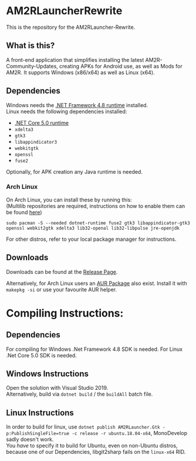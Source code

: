 # AM2RLauncherRewrite
This is the repository for the AM2RLauncher-Rewrite.

## What is this?
A front-end application that simplifies installing the latest AM2R-Community-Updates, creating APKs for Android use, as well as Mods for AM2R. It supports Windows (x86/x64) as well as Linux (x64).

## Dependencies
Windows needs the [.NET Framework 4.8 runtime](https://dotnet.microsoft.com/download/dotnet-framework/net48) installed.  
Linux needs the following dependencies installed:

- [.NET Core 5.0 runtime](https://dotnet.microsoft.com/download/dotnet/5.0)
- `xdelta3` 
- `gtk3`
- `libappindicator3`
- `webkitgtk`
- `openssl`
- `fuse2`

Optionally, for APK creation any Java runtime is needed.

### Arch Linux
On Arch Linux, you can install these by running this:  
(Multilib repositories are required, instructions on how to enable them can be found [here](https://wiki.archlinux.org/title/Official_repositories#Enabling_multilib))

`sudo pacman -S --needed dotnet-runtime fuse2 gtk3 libappindicator-gtk3 openssl webkit2gtk xdelta3 lib32-openal lib32-libpulse jre-openjdk`

For other distros, refer to your local package manager for instructions.   

## Downloads
Downloads can be found at the [Release Page](https://github.com/AM2R-Community-Developers/AM2RLauncher/releases).

Alternatively, for Arch Linux users an [AUR Package](https://aur.archlinux.org/packages/am2rlauncher/) also exist. Install it with `makepkg -si` or use your favourite AUR helper.

# Compiling Instructions:
## Dependencies
For compiling for Windows .Net Framework 4.8 SDK is needed. For Linux .Net Core 5.0 SDK is needed.

## Windows Instructions
Open the solution with Visual Studio 2019.  
Alternatively, build via `dotnet build` /  the `buildAll` batch file.

## Linux Instructions
In order to build for linux, use `dotnet publish AM2RLauncher.Gtk -p:PublishSingleFile=true -c release -r ubuntu.18.04-x64`, MonoDevelop sadly doesn't work.  
You *have* to specify it to build for Ubuntu, even on non-Ubuntu distros, because one of our Dependencies, libgit2sharp fails on the `linux-x64` RID.
